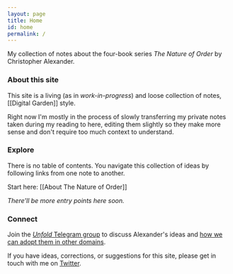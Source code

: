```yaml
---
layout: page
title: Home
id: home
permalink: /
---
```


My collection of notes about the four-book series _The Nature of Order_ by Christopher Alexander.

### About this site
This site is a living (as in *work-in-progress*) and loose collection of notes, [[Digital Garden]] style.

Right now I'm mostly in the process of slowly transferring my private notes taken during my reading to here, editing them slightly so they make more sense and don't require too much context to understand.

### Explore
There is no table of contents. You navigate this collection of ideas by following links from one note to another.

Start here: [[About The Nature of Order]]

*There'll be more entry points here soon.*

### Connect
Join the [_Unfold_ Telegram group](https://t.me/joinchat/RaDQv_BGCm7OcPaP) to discuss Alexander's ideas and [how we can adopt them in other domains](https://stefan-lesser.com/2020/10/27/how-to-adopt-christopher-alexanders-ideas-in-the-software-industry/).

If you have ideas, corrections, or suggestions for this site, please get in touch with me on [Twitter](https://twitter.com/stefanlesser/).
